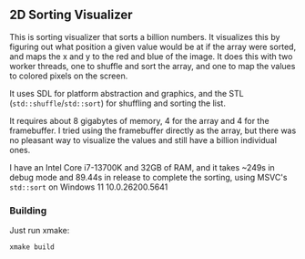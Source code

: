 ## 2D Sorting Visualizer

This is sorting visualizer that sorts a billion numbers. It visualizes this by figuring out
what position a given value would be at if the array were sorted, and maps the x and y to
the red and blue of the image. It does this with two worker threads, one to shuffle and sort
the array, and one to map the values to colored pixels on the screen.

It uses SDL for platform abstraction and graphics, and the STL (`std::shuffle`/`std::sort`)
for shuffling and sorting the list.

It requires about 8 gigabytes of memory, 4 for the array and 4 for the framebuffer. I tried
using the framebuffer directly as the array, but there was no pleasant way to visualize the
values and still have a billion individual ones.

I have an Intel Core i7-13700K and 32GB of RAM, and it takes ~249s in debug mode and 89.44s
in release to complete the sorting, using MSVC's `std::sort` on Windows 11 10.0.26200.5641

### Building

Just run xmake:
```shell
xmake build
```

